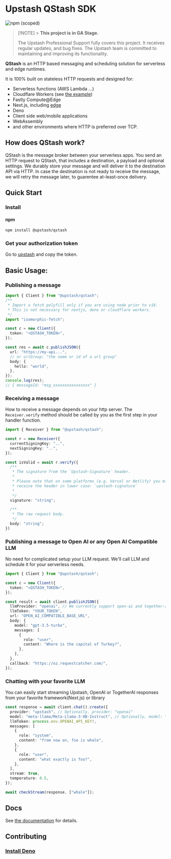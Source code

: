 # Upstash QStash SDK

![npm (scoped)](https://img.shields.io/npm/v/@upstash/qstash)

> [!NOTE] > **This project is in GA Stage.**
>
> The Upstash Professional Support fully covers this project. It receives regular updates, and bug fixes.
> The Upstash team is committed to maintaining and improving its functionality.

**QStash** is an HTTP based messaging and scheduling solution for serverless and
edge runtimes.

It is 100% built on stateless HTTP requests and designed for:

- Serverless functions (AWS Lambda ...)
- Cloudflare Workers (see
  [the example](https://github.com/upstash/sdk-qstash-ts/tree/main/examples/cloudflare-workers))
- Fastly Compute@Edge
- Next.js, including [edge](https://nextjs.org/docs/api-reference/edge-runtime)
- Deno
- Client side web/mobile applications
- WebAssembly
- and other environments where HTTP is preferred over TCP.

## How does QStash work?

QStash is the message broker between your serverless apps. You send an HTTP
request to QStash, that includes a destination, a payload and optional settings.
We durably store your message and will deliver it to the destination API via
HTTP. In case the destination is not ready to receive the message, we will retry
the message later, to guarentee at-least-once delivery.

## Quick Start

### Install

#### npm

```bash
npm install @upstash/qstash
```

### Get your authorization token

Go to [upstash](https://console.upstash.com/qstash) and copy the token.

## Basic Usage:

### Publishing a message

```ts
import { Client } from "@upstash/qstash";
/**
 * Import a fetch polyfill only if you are using node prior to v18.
 * This is not necessary for nextjs, deno or cloudflare workers.
 */
import "isomorphic-fetch";

const c = new Client({
  token: "<QSTASH_TOKEN>",
});

const res = await c.publishJSON({
  url: "https://my-api...",
  // or urlGroup: "the name or id of a url group"
  body: {
    hello: "world",
  },
});
console.log(res);
// { messageId: "msg_xxxxxxxxxxxxxxxx" }
```

### Receiving a message

How to receive a message depends on your http server. The `Receiver.verify`
method should be called by you as the first step in your handler function.

```ts
import { Receiver } from "@upstash/qstash";

const r = new Receiver({
  currentSigningKey: "..",
  nextSigningKey: "..",
});

const isValid = await r.verify({
  /**
   * The signature from the `Upstash-Signature` header.
   *
   * Please note that on some platforms (e.g. Vercel or Netlify) you might
   * receive the header in lower case: `upstash-signature`
   *
   */
  signature: "string";

  /**
   * The raw request body.
   */
  body: "string";
})
```

### Publishing a message to Open AI or any Open AI Compatible LLM

No need for complicated setup your LLM request. We'll call LLM and schedule it for your serverless needs.

```ts
import { Client } from "@upstash/qstash";

const c = new Client({
  token: "<QSTASH_TOKEN>",
});

const result = await client.publishJSON({
  llmProvider: "openai", // We currently support open-ai and together-ai, but QStash will work with any OpenAI compatible API
  llmToken: "YOUR_TOKEN",
  url: "OPEN_AI_COMPATIBLE_BASE_URL",
  body: {
    model: "gpt-3.5-turbo",
    messages: [
      {
        role: "user",
        content: "Where is the capital of Turkey?",
      },
    ],
  },
  callback: "https://oz.requestcatcher.com/",
});
```

### Chatting with your favorite LLM

You can easily start streaming Upstash, OpenAI or TogetherAI responses from your favorite framework(Next.js) or library

```ts
const response = await client.chat().create({
  provider: "upstash", // Optionally, provider: "openai"
  model: "meta-llama/Meta-Llama-3-8B-Instruct", // Optionally, model: "gpt-3.5-turbo",
  llmToken: process.env.OPENAI_API_KEY!,
  messages: [
    {
      role: "system",
      content: "from now on, foo is whale",
    },
    {
      role: "user",
      content: "what exactly is foo?",
    },
  ],
  stream: true,
  temperature: 0.5,
});

await checkStream(response, ["whale"]);
```

## Docs

See [the documentation](https://docs.upstash.com/qstash) for details.

## Contributing

### [Install Deno](https://deno.land/#installation)

